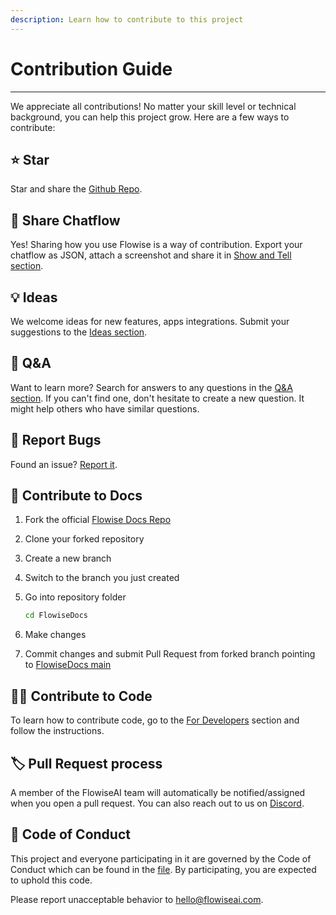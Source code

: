 ```yaml
---
description: Learn how to contribute to this project
---
```


# Contribution Guide

***

We appreciate all contributions! No matter your skill level or technical background, you can help this project grow. Here are a few ways to contribute:

## ⭐ Star

Star and share the [Github Repo](https://github.com/FlowiseAI/Flowise).

## 🙌 Share Chatflow

Yes! Sharing how you use Flowise is a way of contribution. Export your chatflow as JSON, attach a screenshot and share it in [Show and Tell section](https://github.com/FlowiseAI/Flowise/discussions/categories/show-and-tell).

## 💡 Ideas

We welcome ideas for new features, apps integrations. Submit your suggestions to the [Ideas section](https://github.com/FlowiseAI/Flowise/discussions/categories/ideas).

## 🙋 Q\&A

Want to learn more? Search for answers to any questions in the [Q\&A section](https://github.com/FlowiseAI/Flowise/discussions/categories/q-a). If you can't find one, don't hesitate to create a new question. It might help others who have similar questions.

## 🐞 Report Bugs

Found an issue? [Report it](https://github.com/FlowiseAI/Flowise/issues/new/choose).

## 📖 Contribute to Docs

1. Fork the official [Flowise Docs Repo](https://github.com/FlowiseAI/FlowiseDocs)
2. Clone your forked repository
3. Create a new branch
4. Switch to the branch you just created
5.  Go into repository folder

    ```bash
    cd FlowiseDocs
    ```
6. Make changes
7. Commit changes and submit Pull Request from forked branch pointing to [FlowiseDocs main](https://github.com/FlowiseAI/FlowiseDocs)

## &#x20;👨‍💻 Contribute to Code

To learn how to contribute code, go to the [For Developers](getting-started/#setup-2) section and follow the instructions.

## 🏷️ Pull Request process

A member of the FlowiseAI team will automatically be notified/assigned when you open a pull request. You can also reach out to us on [Discord](https://discord.gg/jbaHfsRVBW).

## 📜 Code of Conduct

This project and everyone participating in it are governed by the Code of Conduct which can be found in the [file](https://github.com/FlowiseAI/Flowise/blob/main/CODE\_OF\_CONDUCT.md). By participating, you are expected to uphold this code.&#x20;

Please report unacceptable behavior to hello@flowiseai.com.
